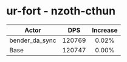 # ur-fort - nzoth-cthun
| Actor | DPS | Increase |
|---|:---:|:---:|
|bender_da_sync|120769|0.02%|
|Base|120747|0.00%|
